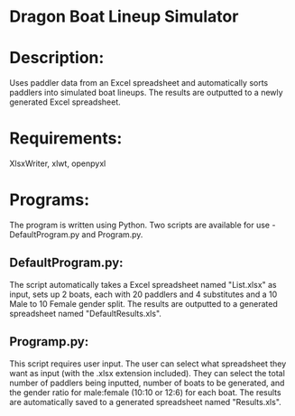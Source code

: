 # Dragon Boat Lineup Simulator

# Description:
Uses paddler data from an Excel spreadsheet and automatically sorts paddlers into simulated boat lineups. 
The results are outputted to a newly generated Excel spreadsheet.

# Requirements:
XlsxWriter, xlwt, openpyxl


# Programs:
The program is written using Python.
Two scripts are available for use - DefaultProgram.py and Program.py.


## DefaultProgram.py:
The script automatically takes a Excel spreadsheet named "List.xlsx" as input, sets up 2 boats, each with 20 paddlers and 4 substitutes and a 10 Male to 10 Female gender split. 
The results are outputted to a generated spreadsheet named "DefaultResults.xls".

## Programp.py:
This script requires user input. 
The user can select what spreadsheet they want as input (with the .xlsx extension included).
They can select the total number of paddlers being inputted, number of boats to be generated, and the gender ratio for male:female (10:10 or 12:6) for each boat.
The results are automatically saved to a generated spreadsheet named "Results.xls".
